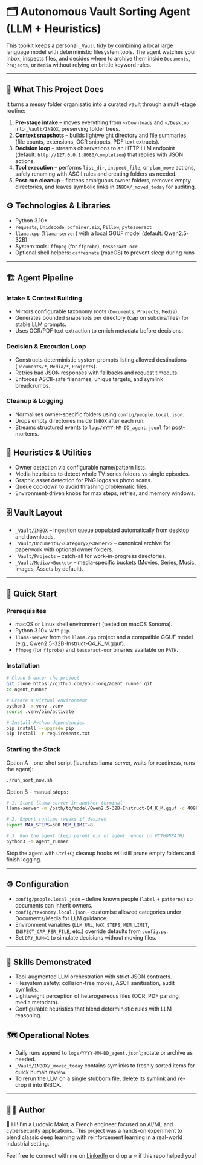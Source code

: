 # 🗂️ Autonomous Vault Sorting Agent (LLM + Heuristics)

This toolkit keeps a personal `_Vault` tidy by combining a local large language model with deterministic filesystem tools. The agent watches your inbox, inspects files, and decides where to archive them inside `Documents`, `Projects`, or `Media` without relying on brittle keyword rules.

---

## 🧠 What This Project Does

It turns a messy folder organisatio into a curated vault through a multi-stage routine:

1. **Pre-stage intake** – moves everything from `~/Downloads` and `~/Desktop` into `_Vault/INBOX`, preserving folder trees.
2. **Context snapshots** – builds lightweight directory and file summaries (file counts, extensions, OCR snippets, PDF text extracts).
3. **Decision loop** – streams observations to an HTTP LLM endpoint (default: `http://127.0.0.1:8080/completion`) that replies with JSON actions.
4. **Tool execution** – performs `list_dir`, `inspect_file`, or `plan_move` actions, safely renaming with ASCII rules and creating folders as needed.
5. **Post-run cleanup** – flattens ambiguous owner folders, removes empty directories, and leaves symbolic links in `INBOX/_moved_today` for auditing.

## ⚙️ Technologies & Libraries

* Python 3.10+
* `requests`, `Unidecode`, `pdfminer.six`, `Pillow`, `pytesseract`
* `llama.cpp` (`llama-server`) with a local GGUF model (default: Qwen2.5-32B)
* System tools: `ffmpeg` (for `ffprobe`), `tesseract-ocr`
* Optional shell helpers: `caffeinate` (macOS) to prevent sleep during runs

---

## 🏗️ Agent Pipeline

### Intake & Context Building

* Mirrors configurable taxonomy roots (`Documents`, `Projects`, `Media`).
* Generates bounded snapshots per directory (cap on subdirs/files) for stable LLM prompts.
* Uses OCR/PDF text extraction to enrich metadata before decisions.

### Decision & Execution Loop

* Constructs deterministic system prompts listing allowed destinations (`Documents/*`, `Media/*`, `Projects`).
* Retries bad JSON responses with fallbacks and request timeouts.
* Enforces ASCII-safe filenames, unique targets, and symlink breadcrumbs.

### Cleanup & Logging

* Normalises owner-specific folders using `config/people.local.json`.
* Drops empty directories inside `INBOX` after each run.
* Streams structured events to `logs/YYYY-MM-DD_agent.jsonl` for post-mortems.

## 🧰 Heuristics & Utilities

* Owner detection via configurable name/pattern lists.
* Media heuristics to detect whole TV series folders vs single episodes.
* Graphic asset detection for PNG logos vs photo scans.
* Queue cooldown to avoid thrashing problematic files.
* Environment-driven knobs for max steps, retries, and memory windows.

## 🗄️ Vault Layout

* `_Vault/INBOX` – ingestion queue populated automatically from desktop and downloads.
* `_Vault/Documents/<Category>/<Owner?>` – canonical archive for paperwork with optional owner folders.
* `_Vault/Projects` – catch-all for work-in-progress directories.
* `_Vault/Media/<Bucket>` – media-specific buckets (Movies, Series, Music, Images, Assets by default).

---

## 🚀 Quick Start

### Prerequisites

* macOS or Linux shell environment (tested on macOS Sonoma).
* Python 3.10+ with `pip`.
* `llama-server` from the `llama.cpp` project and a compatible GGUF model (e.g., Qwen2.5-32B-Instruct-Q4_K_M.gguf).
* `ffmpeg` (for `ffprobe`) and `tesseract-ocr` binaries available on `PATH`.

### Installation

```bash
# Clone & enter the project
git clone https://github.com/your-org/agent_runner.git
cd agent_runner

# Create a virtual environment
python3 -m venv .venv
source .venv/bin/activate

# Install Python dependencies
pip install --upgrade pip
pip install -r requirements.txt
```

### Starting the Stack

Option A – one-shot script (launches llama-server, waits for readiness, runs the agent):

```bash
./run_sort_now.sh
```

Option B – manual steps:

```bash
# 1. Start llama-server in another terminal
llama-server -m /path/to/model/Qwen2.5-32B-Instruct-Q4_K_M.gguf -c 4096 -t 12 -ngl 6 --port 8080

# 2. Export runtime tweaks if desired
export MAX_STEPS=500 MEM_LIMIT=8

# 3. Run the agent (keep parent dir of agent_runner on PYTHONPATH)
python3 -m agent_runner
```

Stop the agent with `Ctrl+C`; cleanup hooks will still prune empty folders and finish logging.

---

## ⚙️ Configuration

* `config/people.local.json` – define known people (`label` + `patterns`) so documents can inherit owners.
* `config/taxonomy.local.json` – customise allowed categories under Documents/Media for LLM guidance.
* Environment variables (`LLM_URL`, `MAX_STEPS`, `MEM_LIMIT`, `INSPECT_CAP_PER_FILE`, etc.) override defaults from `config.py`.
* Set `DRY_RUN=1` to simulate decisions without moving files.

---

## 🧠 Skills Demonstrated

* Tool-augmented LLM orchestration with strict JSON contracts.
* Filesystem safety: collision-free moves, ASCII sanitisation, audit symlinks.
* Lightweight perception of heterogeneous files (OCR, PDF parsing, media metadata).
* Configurable heuristics that blend deterministic rules with LLM reasoning.

## 🗺️ Operational Notes

* Daily runs append to `logs/YYYY-MM-DD_agent.jsonl`; rotate or archive as needed.
* `_Vault/INBOX/_moved_today` contains symlinks to freshly sorted items for quick human review.
* To rerun the LLM on a single stubborn file, delete its symlink and re-drop it into INBOX.

---

## 🙋‍♂️ Author

👋 Hi! I'm a Ludovic Malot, a French engineer focused on AI/ML and cybersecurity applications. This project was a hands-on experiment to blend classic deep learning with reinforcement learning in a real-world industrial setting.

Feel free to connect with me on [LinkedIn](https://www.linkedin.com/in/ludovic-malot/) or drop a ⭐ if this repo helped you!
